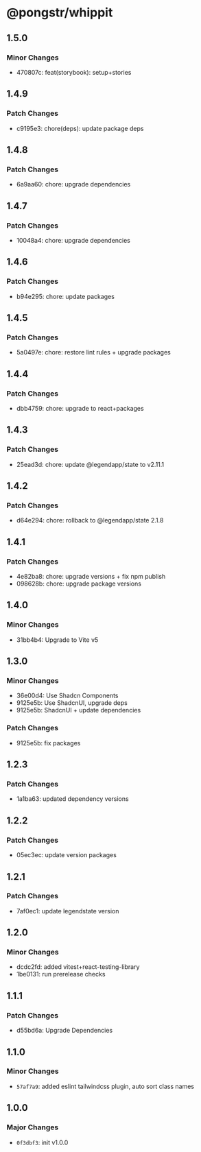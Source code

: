 # @pongstr/whippit

## 1.5.0

### Minor Changes

- 470807c: feat(storybook): setup+stories

## 1.4.9

### Patch Changes

- c9195e3: chore(deps): update package deps

## 1.4.8

### Patch Changes

- 6a9aa60: chore: upgrade dependencies

## 1.4.7

### Patch Changes

- 10048a4: chore: upgrade dependencies

## 1.4.6

### Patch Changes

- b94e295: chore: update packages

## 1.4.5

### Patch Changes

- 5a0497e: chore: restore lint rules + upgrade packages

## 1.4.4

### Patch Changes

- dbb4759: chore: upgrade to react+packages

## 1.4.3

### Patch Changes

- 25ead3d: chore: update @legendapp/state to v2.11.1

## 1.4.2

### Patch Changes

- d64e294: chore: rollback to @legendapp/state 2.1.8

## 1.4.1

### Patch Changes

- 4e82ba8: chore: upgrade versions + fix npm publish
- 098628b: chore: upgrade package versions

## 1.4.0

### Minor Changes

- 31bb4b4: Upgrade to Vite v5

## 1.3.0

### Minor Changes

- 36e00d4: Use Shadcn Components
- 9125e5b: Use ShadcnUI, upgrade deps
- 9125e5b: ShadcnUI + update dependencies

### Patch Changes

- 9125e5b: fix packages

## 1.2.3

### Patch Changes

- 1a1ba63: updated dependency versions

## 1.2.2

### Patch Changes

- 05ec3ec: update version packages

## 1.2.1

### Patch Changes

- 7af0ec1: update legendstate version

## 1.2.0

### Minor Changes

- dcdc2fd: added vitest+react-testing-library
- 1be0131: run prerelease checks

## 1.1.1

### Patch Changes

- d55bd6a: Upgrade Dependencies

## 1.1.0

### Minor Changes

- `57af7a9`: added eslint tailwindcss plugin, auto sort class names

## 1.0.0

### Major Changes

- `0f3dbf3`: init v1.0.0
